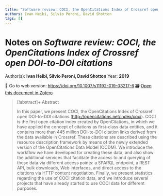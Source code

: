```yaml
---
title: "Software review: COCI, the OpenCitations Index of Crossref open DOI-to-DOI citations"
authors: Ivan Heibi, Silvio Peroni, David Shotton
tags: []
---
```

# Notes on *Software review: COCI, the OpenCitations Index of Crossref open DOI-to-DOI citations*
Author(s): **Ivan Heibi, Silvio Peroni, David Shotton**
Year: **2019**

🔗 Go to web version: https://doi.org/10.1007/s11192-019-03217-6
🗃️ [Open this document in Zotero](zotero://select/items/@heibiSoftwareReviewCOCI2019)

> [!abstract]+ Abstract
>
> In this paper, we present COCI, the OpenCitations Index of Crossref open DOI-to-DOI citations (http://opencitations.net/index/coci). COCI is the first open citation index created by OpenCitations, in which we have applied the concept of citations as first-class data entities, and it contains more than 445 million DOI-to-DOI citation links derived from the data available in Crossref. These citations are described using the resource description framework by means of the newly extended version of the OpenCitations Data Model (OCDM). We introduce the workflow we have developed for creating these data, and also show the additional services that facilitate the access to and querying of these data via different access points: a SPARQL endpoint, a REST API, bulk downloads, Web interfaces, and direct access to the citations via HTTP content negotiation. Finally, we present statistics regarding the use of COCI citation data, and we introduce several projects that have already started to use COCI data for different purposes.



